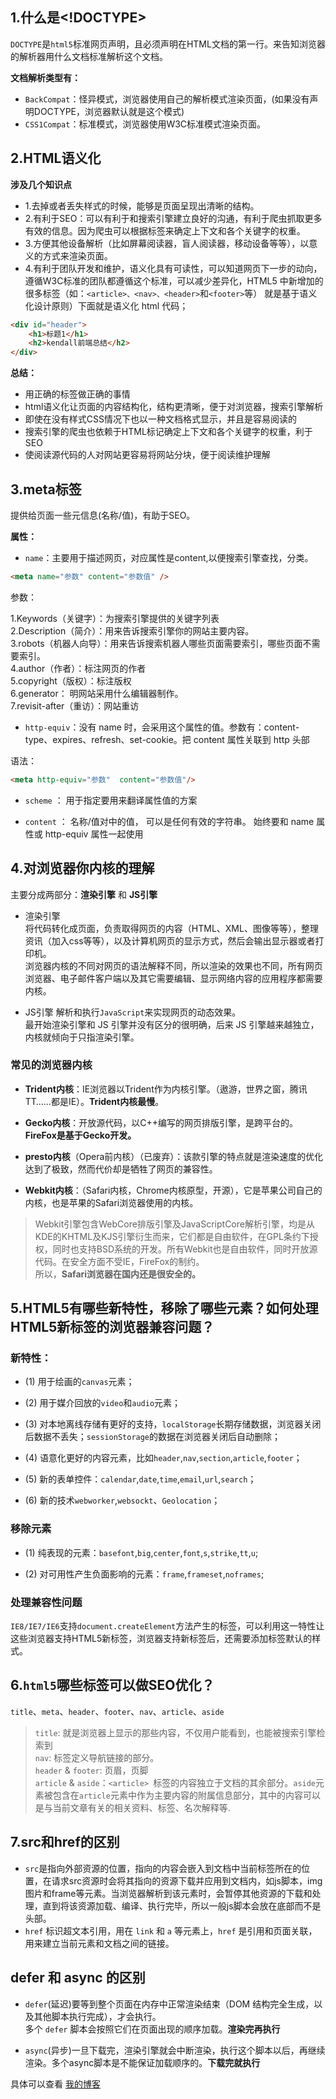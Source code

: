## 1.什么是<!DOCTYPE>
`DOCTYPE`是`html5`标准网页声明，且必须声明在HTML文档的第一行。来告知浏览器的解析器用什么文档标准解析这个文档。

**文档解析类型有：**
- `BackCompat`：怪异模式，浏览器使用自己的解析模式渲染页面，(如果没有声明DOCTYPE，浏览器默认就是这个模式)
- `CSS1Compat`：标准模式，浏览器使用W3C标准模式渲染页面。

## 2.HTML语义化
**涉及几个知识点**
- 1.去掉或者丢失样式的时候，能够是页面呈现出清晰的结构。
- 2.有利于SEO：可以有利于和搜索引擎建立良好的沟通，有利于爬虫抓取更多有效的信息。因为爬虫可以根据标签来确定上下文和各个关键字的权重。
- 3.方便其他设备解析（比如屏幕阅读器，盲人阅读器，移动设备等等），以意义的方式来渲染页面。
- 4.有利于团队开发和维护，语义化具有可读性，可以知道网页下一步的动向，遵循W3C标准的团队都遵循这个标准，可以减少差异化，HTML5 中新增加的很多标签（如：`<article>、<nav>、<header>`和`<footer>`等） 就是基于语义化设计原则）下面就是语义化 html 代码；
```html
<div id="header">
    <h1>标题1</h1>
    <h2>kendall前端总结</h2>
</div>
```
**总结：**
- 用正确的标签做正确的事情
- html语义化让页面的内容结构化，结构更清晰，便于对浏览器，搜索引擎解析
- 即使在没有样式CSS情况下也以一种文档格式显示，并且是容易阅读的
- 搜索引擎的爬虫也依赖于HTML标记确定上下文和各个关键字的权重，利于SEO
- 使阅读源代码的人对网站更容易将网站分块，便于阅读维护理解

## 3.meta标签
提供给页面一些元信息(名称/值)，有助于SEO。

**属性：**
- `name`：主要用于描述网页，对应属性是content,以便搜索引擎查找，分类。
```html
<meta name="参数" content="参数值" />
```
参数：

1.Keywords（关键字）：为搜索引擎提供的关键字列表  
2.Description（简介）：用来告诉搜索引擎你的网站主要内容。     
3.robots（机器人向导）：用来告诉搜索机器人哪些页面需要索引，哪些页面不需要索引。        
4.author（作者）：标注网页的作者    
5.copyright（版权）：标注版权   
6.generator： 明网站采用什么编辑器制作。    
7.revisit-after（重访）：网站重访   

- `http-equiv`：没有 name 时，会采用这个属性的值。参数有：content-type、expires、refresh、set-cookie。把 content 属性关联到 http 头部

语法：
```html
<meta http-equiv="参数"  content="参数值"/>
```

- `scheme` ： 用于指定要用来翻译属性值的方案

- `content` ： 名称/值对中的值， 可以是任何有效的字符串。 始终要和 name 属性或 http-equiv 属性一起使用

## 4.对浏览器你内核的理解
主要分成两部分：**渲染引擎** 和 **JS引擎**
- 渲染引擎    
  将代码转化成页面，负责取得网页的内容（HTML、XML、图像等等），整理资讯（加入css等等），以及计算机网页的显示方式，然后会输出显示器或者打印机。    
  浏览器内核的不同对网页的语法解释不同，所以渲染的效果也不同，所有网页浏览器、电子邮件客户端以及其它需要编辑、显示网络内容的应用程序都需要内核。

- JS引擎
  解析和执行`JavaScript`来实现网页的动态效果。    
  最开始渲染引擎和 JS 引擎并没有区分的很明确，后来 JS 引擎越来越独立，内核就倾向于只指渲染引擎。

### 常见的浏览器内核
- **Trident内核**：IE浏览器以Trident作为内核引擎。（遨游，世界之窗，腾讯TT……都是IE）。**Trident内核最慢**。

- **Gecko内核**：开放源代码，以C++编写的网页排版引擎，是跨平台的。**FireFox是基于Gecko开发。**

- **presto内核**（Opera前内核）（已废弃）：该款引擎的特点就是渲染速度的优化达到了极致，然而代价却是牺牲了网页的兼容性。

- **Webkit内核**：（Safari内核，Chrome内核原型，开源），它是苹果公司自己的内核，也是苹果的Safari浏览器使用的内核。

> Webkit引擎包含WebCore排版引擎及JavaScriptCore解析引擎，均是从KDE的KHTML及KJS引擎衍生而来，它们都是自由软件，在GPL条约下授权，同时也支持BSD系统的开发。所有Webkit也是自由软件，同时开放源代码。在安全方面不受IE，FireFox的制约。   
> 所以，**Safari浏览器在国内还是很安全的。**

## 5.HTML5有哪些新特性，移除了哪些元素？如何处理HTML5新标签的浏览器兼容问题？

### 新特性：    

- (1) 用于绘画的`canvas`元素；

- (2) 用于媒介回放的`video`和`audio`元素；

- (3) 对本地离线存储有更好的支持，`localStorage`长期存储数据，浏览器关闭后数据不丢失；`sessionStorage`的数据在浏览器关闭后自动删除；

- (4) 语意化更好的内容元素，比如`header`,`nav`,`section`,`article`,`footer`；

- (5) 新的表单控件：`calendar`,`date`,`time`,`email`,`url`,`search`；

- (6) 新的技术`webworker`,`websockt`、`Geolocation`；

### 移除元素
- (1) 纯表现的元素：`basefont`,`big`,`center`,`font`,`s`,`strike`,`tt`,`u`;

- (2) 对可用性产生负面影响的元素：`frame`,`frameset`,`noframes`;

### 处理兼容性问题
`IE8/IE7/IE6`支持`document.createElement`方法产生的标签，可以利用这一特性让这些浏览器支持HTML5新标签，浏览器支持新标签后，还需要添加标签默认的样式。

## 6.`html5`哪些标签可以做SEO优化？
`title`、`meta`、`header`、`footer`、`nav`、`article`、`aside`
> `title`: 就是浏览器上显示的那些内容，不仅用户能看到，也能被搜索引擎检索到    
> `nav`: 标签定义导航链接的部分。    
> `header` & `footer`: 页眉，页脚   
> `article` & `aside`：`<article> `标签的内容独立于文档的其余部分。`aside`元素被包含在`article`元素中作为主要内容的附属信息部分，其中的内容可以是与当前文章有关的相关资料、标签、名次解释等.

## 7.src和href的区别
- `src`是指向外部资源的位置，指向的内容会嵌入到文档中当前标签所在的位置，在请求src资源时会将其指向的资源下载并应用到文档内，如js脚本，img图片和frame等元素。当浏览器解析到该元素时，会暂停其他资源的下载和处理，直到将该资源加载、编译、执行完毕，所以一般js脚本会放在底部而不是头部。
- `href` 标识超文本引用，用在 `link` 和 `a` 等元素上，`href` 是引用和页面关联，用来建立当前元素和文档之间的链接。

## defer 和 async 的区别
- `defer`(延迟)要等到整个页面在内存中正常渲染结束（DOM 结构完全生成，以及其他脚本执行完成），才会执行。      
多个 `defer` 脚本会按照它们在页面出现的顺序加载。**渲染完再执行**

- `async`(异步)一旦下载完，渲染引擎就会中断渲染，执行这个脚本以后，再继续渲染。多个async脚本是不能保证加载顺序的。**下载完就执行**

具体可以查看 [我的博客](https://juejin.im/post/6886050450668257294/)





